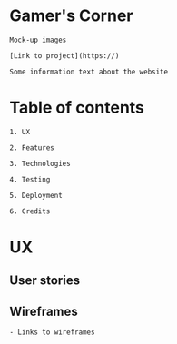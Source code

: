 # Gamer's Corner

    Mock-up images

    [Link to project](https://)

    Some information text about the website

# Table of contents

    1. UX

    2. Features

    3. Technologies

    4. Testing

    5. Deployment

    6. Credits

# UX

## User stories


## Wireframes

    - Links to wireframes

